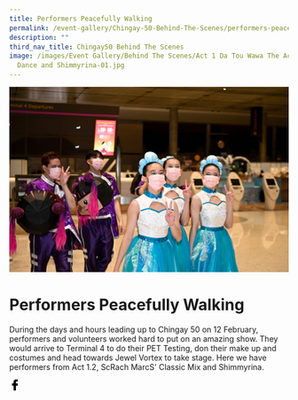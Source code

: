 ```yaml
---
title: Performers Peacefully Walking
permalink: /event-gallery/Chingay-50-Behind-The-Scenes/performers-peacefully-walking
description: ""
third_nav_title: Chingay50 Behind The Scenes
image: /images/Event Gallery/Behind The Scenes/Act 1 Da Tou Wawa The Academy of
  Dance and Shimmyrina-01.jpg
---
```



![Act 1.2 Our Heritage at Terminal 4](/images/Event%20Gallery/Behind%20The%20Scenes/Act%201%20Da%20Tou%20Wawa%20The%20Academy%20of%20Dance%20and%20Shimmyrina-01.jpg)

# **Performers Peacefully Walking**
During the days and hours leading up to Chingay 50 on 12 February, performers and volunteers worked hard to put on an amazing show. They would arrive to Terminal 4 to do their PET Testing, don their make up and costumes and head towards Jewel Vortex to take stage. Here we have performers from Act 1.2, ScRach MarcS' Classic Mix and Shimmyrina.

<a href="http://www.facebook.com/sharer.php?u=http://www.chingay.gov.sg/image/event-gallery/performers-peacefully-walking" style="float:left;">
	<img src="/images/facebook.png" style="width:auto;height:20px;">
</a>
